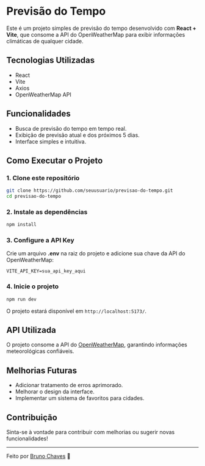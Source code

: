 # Previsão do Tempo

Este é um projeto simples de previsão do tempo desenvolvido com **React + Vite**, que consome a API do OpenWeatherMap para exibir informações climáticas de qualquer cidade.

## Tecnologias Utilizadas
- React
- Vite
- Axios
- OpenWeatherMap API

## Funcionalidades
- Busca de previsão do tempo em tempo real.
- Exibição de previsão atual e dos próximos 5 dias.
- Interface simples e intuitiva.

## Como Executar o Projeto

### 1. Clone este repositório
```bash
git clone https://github.com/seuusuario/previsao-do-tempo.git
cd previsao-do-tempo
```

### 2. Instale as dependências
```bash
npm install
```

### 3. Configure a API Key
Crie um arquivo **.env** na raiz do projeto e adicione sua chave da API do OpenWeatherMap:
```env
VITE_API_KEY=sua_api_key_aqui
```

### 4. Inicie o projeto
```bash
npm run dev
```
O projeto estará disponível em `http://localhost:5173/`.

## API Utilizada
O projeto consome a API do [OpenWeatherMap](https://openweathermap.org/api), garantindo informações meteorológicas confiáveis.

## Melhorias Futuras
- Adicionar tratamento de erros aprimorado.
- Melhorar o design da interface.
- Implementar um sistema de favoritos para cidades.

## Contribuição
Sinta-se à vontade para contribuir com melhorias ou sugerir novas funcionalidades!

---

Feito por [Bruno Chaves](https://github.com/seuusuario) 🚀

